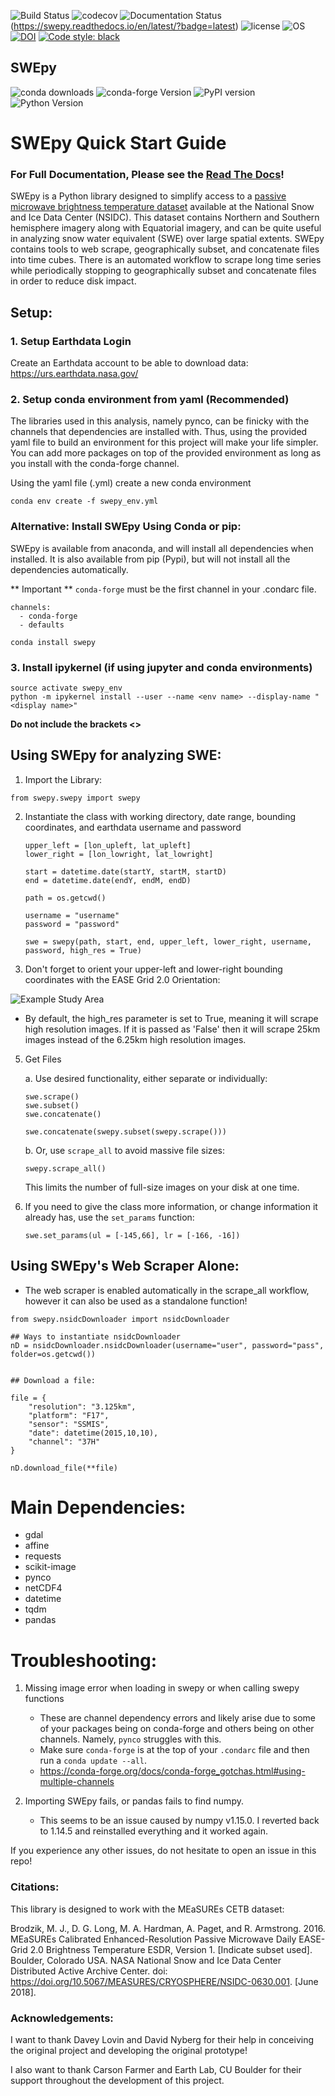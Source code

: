 ![Build Status](https://travis-ci.org/wino6687/SWEpy.svg?branch=master)
![codecov](https://codecov.io/gh/wino6687/SWEpy/branch/master/graph/badge.svg)
![Documentation Status](https://readthedocs.org/projects/swepy/badge/?version=latest)(https://swepy.readthedocs.io/en/latest/?badge=latest)
![license](https://img.shields.io/badge/license-MIT-brightgreen)
![OS](https://img.shields.io/badge/OS-Linux64%2C%20MacOS-green.svg)
[![DOI](https://zenodo.org/badge/132654953.svg)](https://zenodo.org/badge/latestdoi/132654953)
[![Code style: black](https://img.shields.io/badge/code%20style-black-000000.svg)](https://github.com/psf/black)

## SWEpy
![conda downloads](https://img.shields.io/conda/dn/conda-forge/swepy?label=conda-forge%20downloads)
![conda-forge Version](https://img.shields.io/conda/v/conda-forge/swepy)
![PyPI version](https://badge.fury.io/py/swepy.svg) 
![Python Version](https://img.shields.io/pypi/pyversions/Django.svg)


# SWEpy Quick Start Guide
### For Full Documentation, Please see the [Read The Docs](https://swepy.readthedocs.io/en/latest/)!

SWEpy is a Python library designed to simplify access to a [passive microwave brightness temperature dataset](https://doi.org/10.5067/MEASURES/CRYOSPHERE/NSIDC-0630.001) available at the National Snow and Ice Data Center (NSIDC). This dataset contains Northern and Southern hemisphere imagery along with Equatorial imagery, and can be quite useful in analyzing snow water equivalent (SWE) over large spatial extents. SWEpy contains tools to web scrape, geographically subset, and concatenate files into time cubes. There is an automated workflow to scrape long time series while periodically stopping to geographically subset and concatenate files in order to reduce disk impact.

## Setup:

### 1. Setup Earthdata Login
Create an Earthdata account to be able to download data: https://urs.earthdata.nasa.gov/


### 2. Setup conda environment from yaml (Recommended)

The libraries used in this analysis, namely pynco, can be finicky with the channels that dependencies are installed with. Thus, using the provided yaml file to build an environment for this project will make your life simpler. You can add more packages on top of the provided environment as long as you install with the conda-forge channel.

Using the yaml file (.yml) create a new conda environment
```{python}
conda env create -f swepy_env.yml
```

### Alternative: Install SWEpy Using Conda or pip:

SWEpy is available from anaconda, and will install all dependencies when installed. It is also available from pip (Pypi), but will not install all the dependencies automatically.

** Important ** ```conda-forge``` must be the first channel in your .condarc file.

```
channels:
  - conda-forge
  - defaults
```

```{python}
conda install swepy
```


### 3. Install ipykernel (if using jupyter and conda environments)

```{python}
source activate swepy_env
python -m ipykernel install --user --name <env name> --display-name "<display name>"
```
**Do not include the brackets <>**

## Using SWEpy for analyzing SWE:

1. Import the Library:
```{python}
from swepy.swepy import swepy
```

2. Instantiate the class with working directory, date range, bounding coordinates, and earthdata username and password

	```{python}
	upper_left = [lon_upleft, lat_upleft]
	lower_right = [lon_lowright, lat_lowright]

	start = datetime.date(startY, startM, startD)
	end = datetime.date(endY, endM, endD)

	path = os.getcwd()

	username = "username"
	password = "password"

	swe = swepy(path, start, end, upper_left, lower_right, username, password, high_res = True)
	```

3. Don't forget to orient your upper-left and lower-right bounding coordinates with the EASE Grid 2.0 Orientation:

 ![Example Study Area](https://nsidc.org/sites/nsidc.org/files/images/data/ease/all_maps.gif)

* By default, the high_res parameter is set to True, meaning it will scrape high resolution images. If it is passed as 'False' then it will scrape 25km images instead of the 6.25km high resolution images.

5. Get Files

	a. Use desired functionality, either separate or individually:

	```{python}
	swe.scrape()
	swe.subset()
	swe.concatenate()

	swe.concatenate(swepy.subset(swepy.scrape()))
	```
 	b. Or, use ```scrape_all``` to avoid massive file sizes:
	```{python}
	swepy.scrape_all()
	```
	This limits the number of full-size images on your disk at one time.


6. If you need to give the class more information, or change information it already has, use the ```set_params``` function:
	```{python}
	swe.set_params(ul = [-145,66], lr = [-166, -16])
	```

## Using SWEpy's Web Scraper Alone:

* The web scraper is enabled automatically in the scrape_all workflow, however it can also be used as a standalone function!

```{python}
from swepy.nsidcDownloader import nsidcDownloader

## Ways to instantiate nsidcDownloader
nD = nsidcDownloader.nsidcDownloader(username="user", password="pass", folder=os.getcwd())


## Download a file:

file = {
    "resolution": "3.125km",
    "platform": "F17",
    "sensor": "SSMIS",
    "date": datetime(2015,10,10),
    "channel": "37H"
}

nD.download_file(**file)
```


# Main Dependencies:
- gdal
- affine
- requests
- scikit-image
- pynco
- netCDF4
- datetime
- tqdm
- pandas


# Troubleshooting:
1. Missing image error when loading in swepy or when calling swepy functions
	- These are channel dependency errors and likely arise due to some of your packages being on conda-forge and others being on other channels. Namely, ```pynco``` struggles with this.
	- Make sure ```conda-forge``` is at the top of your ```.condarc``` file and then run a ```conda update --all```.
	- https://conda-forge.org/docs/conda-forge_gotchas.html#using-multiple-channels

2. Importing SWEpy fails, or pandas fails to find numpy.
	- This seems to be an issue caused by numpy v1.15.0. I reverted back to 1.14.5 and reinstalled everything and it worked again.

If you experience any other issues, do not hesitate to open an issue in this repo!



### Citations:

This library is designed to work with the MEaSUREs CETB dataset:

Brodzik, M. J., D. G. Long, M. A. Hardman, A. Paget, and R. Armstrong. 2016. MEaSUREs Calibrated Enhanced-Resolution Passive Microwave Daily EASE-Grid 2.0 Brightness Temperature ESDR, Version 1. [Indicate subset used]. Boulder, Colorado USA. NASA National Snow and Ice Data Center Distributed Active Archive Center. doi: https://doi.org/10.5067/MEASURES/CRYOSPHERE/NSIDC-0630.001. [June 2018].


### Acknowledgements:
I want to thank Davey Lovin and David Nyberg for their help in conceiving the original project and developing the original prototype!

I also want to thank Carson Farmer and Earth Lab, CU Boulder for their support throughout the development of this project. 
